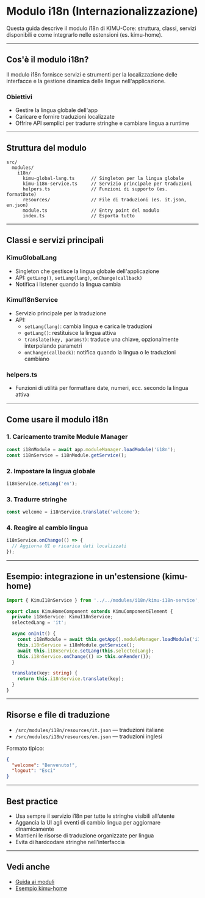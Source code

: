 # Modulo i18n (Internazionalizzazione)

Questa guida descrive il modulo i18n di KIMU-Core: struttura, classi, servizi disponibili e come integrarlo nelle estensioni (es. kimu-home).

---

## Cos'è il modulo i18n?
Il modulo i18n fornisce servizi e strumenti per la localizzazione delle interfacce e la gestione dinamica delle lingue nell'applicazione.

### Obiettivi
- Gestire la lingua globale dell'app
- Caricare e fornire traduzioni localizzate
- Offrire API semplici per tradurre stringhe e cambiare lingua a runtime

---

## Struttura del modulo
```
src/
  modules/
    i18n/
      kimu-global-lang.ts      // Singleton per la lingua globale
      kimu-i18n-service.ts     // Servizio principale per traduzioni
      helpers.ts               // Funzioni di supporto (es. formatDate)
      resources/               // File di traduzioni (es. it.json, en.json)
      module.ts                // Entry point del modulo
      index.ts                 // Esporta tutto
```

---

## Classi e servizi principali

### KimuGlobalLang
- Singleton che gestisce la lingua globale dell'applicazione
- API: `getLang()`, `setLang(lang)`, `onChange(callback)`
- Notifica i listener quando la lingua cambia

### KimuI18nService
- Servizio principale per la traduzione
- API:
  - `setLang(lang)`: cambia lingua e carica le traduzioni
  - `getLang()`: restituisce la lingua attiva
  - `translate(key, params?)`: traduce una chiave, opzionalmente interpolando parametri
  - `onChange(callback)`: notifica quando la lingua o le traduzioni cambiano

### helpers.ts
- Funzioni di utilità per formattare date, numeri, ecc. secondo la lingua attiva

---

## Come usare il modulo i18n

### 1. Caricamento tramite Module Manager
```typescript
const i18nModule = await app.moduleManager.loadModule('i18n');
const i18nService = i18nModule.getService();
```

### 2. Impostare la lingua globale
```typescript
i18nService.setLang('en');
```

### 3. Tradurre stringhe
```typescript
const welcome = i18nService.translate('welcome');
```

### 4. Reagire al cambio lingua
```typescript
i18nService.onChange(() => {
  // Aggiorna UI o ricarica dati localizzati
});
```

---

## Esempio: integrazione in un'estensione (kimu-home)
```typescript
import { KimuI18nService } from '../../modules/i18n/kimu-i18n-service';

export class KimuHomeComponent extends KimuComponentElement {
  private i18nService: KimuI18nService;
  selectedLang = 'it';

  async onInit() {
    const i18nModule = await this.getApp().moduleManager.loadModule('i18n');
    this.i18nService = i18nModule.getService();
    await this.i18nService.setLang(this.selectedLang);
    this.i18nService.onChange(() => this.onRender());
  }

  translate(key: string) {
    return this.i18nService.translate(key);
  }
}
```

---

## Risorse e file di traduzione
- `/src/modules/i18n/resources/it.json` — traduzioni italiane
- `/src/modules/i18n/resources/en.json` — traduzioni inglesi

Formato tipico:
```json
{
  "welcome": "Benvenuto!",
  "logout": "Esci"
}
```

---

## Best practice
- Usa sempre il servizio i18n per tutte le stringhe visibili all’utente
- Aggancia la UI agli eventi di cambio lingua per aggiornare dinamicamente
- Mantieni le risorse di traduzione organizzate per lingua
- Evita di hardcodare stringhe nell’interfaccia

---

## Vedi anche
- [Guida ai moduli](./modules.md)
- [Esempio kimu-home](../../src/extensions/kimu-home/)
